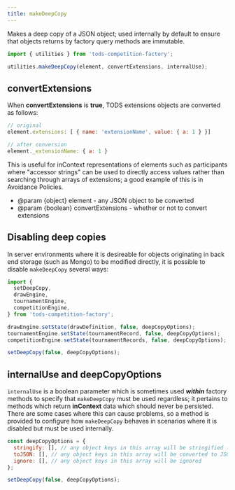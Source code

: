 ```yaml
---
title: makeDeepCopy
---
```


Makes a deep copy of a JSON object; used internally by default to ensure that objects returns by factory query methods are immutable.

```js
import { utilities } from 'tods-competition-factory';

utilities.makeDeepCopy(element, convertExtensions, internalUse);
```

## convertExtensions

When **convertExtensions** is **true**, TODS extensions objects are converted as follows:

```js
// original
element.extensions: [ { name: 'extensionName', value: { a: 1 } }]

// after conversion
element._extensionName: { a: 1 }
```

This is useful for inContext representations of elements such as participants where "accessor strings" can be used to directly access values rather than searching through arrays of extensions; a good example of this is in Avoidance Policies.

- @param {object} element - any JSON object to be converted
- @param {boolean} convertExtensions - whether or not to convert extensions

## Disabling deep copies

In server environments where it is desireable for objects originating in back end storage (such as Mongo) to be modified directly, it is possible to disable `makeDeepCopy` several ways:

```js
import {
  setDeepCopy,
  drawEngine,
  tournamentEngine,
  competitionEngine,
} from 'tods-competition-factory';

drawEngine.setState(drawDefinition, false, deepCopyOptions);
tournamentEngine.setState(tournamentRecord, false, deepCopyOptions);
competitionEngine.setState(tournamentRecords, false, deepCopyOptions);

setDeepCopy(false, deepCopyOptions);
```

## internalUse and deepCopyOptions

`internalUse` is a boolean parameter which is sometimes used **_within_** factory methods to specify that `makeDeepCopy` must be used regardless; it pertains to methods which return **inContext** data which should never be persisted. There are some cases where this can cause problems, so a method is provided to configure how `makeDeepCopy` behaves in scenarios where it is disabled but must be used internally.

```js
const deepCopyOptions = {
  stringify: [], // any object keys in this array will be stringified (using a .toString() function if present on the object)
  toJSON: [], // any object keys in this array will be converted to JSON if there is a .toJSON() function on the object
  ignore: [], // any object keys in this array will be ignored
};

setDeepCopy(false, deepCopyOptions);
```
